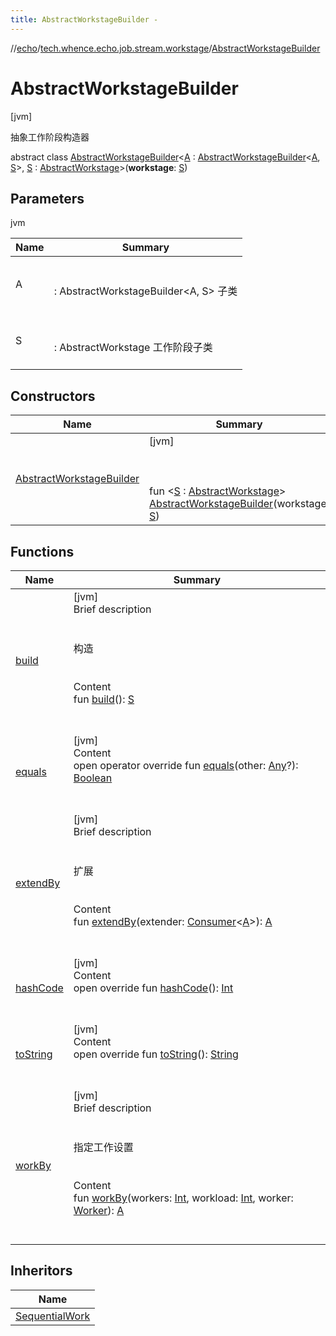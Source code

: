 ```yaml
---
title: AbstractWorkstageBuilder -
---
```

//[echo](../../index.md)/[tech.whence.echo.job.stream.workstage](../index.md)/[AbstractWorkstageBuilder](index.md)



# AbstractWorkstageBuilder  
 [jvm] 

抽象工作阶段构造器

abstract class [AbstractWorkstageBuilder](index.md)<[A](index.md) : [AbstractWorkstageBuilder](index.md)<[A](index.md), [S](index.md)>, [S](index.md) : [AbstractWorkstage](../-abstract-workstage/index.md)>(**workstage**: [S](index.md))   


## Parameters  
  
jvm  
  
|  Name|  Summary| 
|---|---|
| A| <br><br>: AbstractWorkstageBuilder<A, S> 子类<br><br>
| S| <br><br>: AbstractWorkstage 工作阶段子类<br><br>
  


## Constructors  
  
|  Name|  Summary| 
|---|---|
| [AbstractWorkstageBuilder](-abstract-workstage-builder.md)|  [jvm] <br><br><br><br>fun <[S](index.md) : [AbstractWorkstage](../-abstract-workstage/index.md)> [AbstractWorkstageBuilder](-abstract-workstage-builder.md)(workstage: [S](index.md))   <br>


## Functions  
  
|  Name|  Summary| 
|---|---|
| [build](build.md)| [jvm]  <br>Brief description  <br><br><br>构造<br><br>  <br>Content  <br>fun [build](build.md)(): [S](index.md)  <br><br><br>
| [equals](../../tech.whence.echo.webclient.response.exception/-response-unrecognized-exception/index.md#kotlin/Any/equals/#kotlin.Any?/PointingToDeclaration/)| [jvm]  <br>Content  <br>open operator override fun [equals](../../tech.whence.echo.webclient.response.exception/-response-unrecognized-exception/index.md#kotlin/Any/equals/#kotlin.Any?/PointingToDeclaration/)(other: [Any](https://kotlinlang.org/api/latest/jvm/stdlib/kotlin/-any/index.html)?): [Boolean](https://kotlinlang.org/api/latest/jvm/stdlib/kotlin/-boolean/index.html)  <br><br><br>
| [extendBy](extend-by.md)| [jvm]  <br>Brief description  <br><br><br>扩展<br><br>  <br>Content  <br>fun [extendBy](extend-by.md)(extender: [Consumer](../../tech.whence.echo.function/-consumer/index.md)<[A](index.md)>): [A](index.md)  <br><br><br>
| [hashCode](../../tech.whence.echo.webclient.response.exception/-response-unrecognized-exception/index.md#kotlin/Any/hashCode/#/PointingToDeclaration/)| [jvm]  <br>Content  <br>open override fun [hashCode](../../tech.whence.echo.webclient.response.exception/-response-unrecognized-exception/index.md#kotlin/Any/hashCode/#/PointingToDeclaration/)(): [Int](https://kotlinlang.org/api/latest/jvm/stdlib/kotlin/-int/index.html)  <br><br><br>
| [toString](../../tech.whence.echo.webclient.response.exception/-response-unrecognized-exception/index.md#kotlin/Any/toString/#/PointingToDeclaration/)| [jvm]  <br>Content  <br>open override fun [toString](../../tech.whence.echo.webclient.response.exception/-response-unrecognized-exception/index.md#kotlin/Any/toString/#/PointingToDeclaration/)(): [String](https://kotlinlang.org/api/latest/jvm/stdlib/kotlin/-string/index.html)  <br><br><br>
| [workBy](work-by.md)| [jvm]  <br>Brief description  <br><br><br>指定工作设置<br><br>  <br>Content  <br>fun [workBy](work-by.md)(workers: [Int](https://kotlinlang.org/api/latest/jvm/stdlib/kotlin/-int/index.html), workload: [Int](https://kotlinlang.org/api/latest/jvm/stdlib/kotlin/-int/index.html), worker: [Worker](../../tech.whence.echo.job.stream.work/-worker/index.md)): [A](index.md)  <br><br><br>


## Inheritors  
  
|  Name| 
|---|
| [SequentialWork](../../tech.whence.echo.job.stream.work/-sequential-work/-workstage-builder/index.md)

